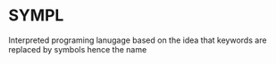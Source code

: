 # SYMPL
Interpreted programing lanugage based on the idea that keywords are replaced by symbols hence the name

